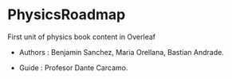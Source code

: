 # PhysicsRoadmap

First unit of physics book content in Overleaf


- Authors : Benjamin Sanchez, Maria Orellana, Bastian Andrade.

- Guide : Profesor Dante Carcamo.
